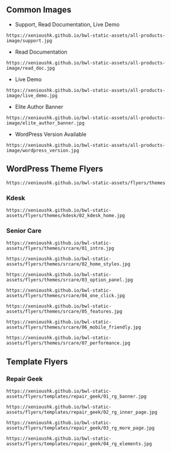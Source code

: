 ## Common Images

- Support, Read Documentation, Live Demo

```code
https://xenioushk.github.io/bwl-static-assets/all-products-image/support.jpg
```

- Read Documentation

```code
https://xenioushk.github.io/bwl-static-assets/all-products-image/read_doc.jpg
```

- Live Demo

```code
https://xenioushk.github.io/bwl-static-assets/all-products-image/live_demo.jpg
```

- Elite Author Banner

```code
https://xenioushk.github.io/bwl-static-assets/all-products-image/elite_author_banner.jpg
```

- WordPress Version Available

```code
https://xenioushk.github.io/bwl-static-assets/all-products-image/wordpress_version.jpg
```

## WordPress Theme Flyers

```code
https://xenioushk.github.io/bwl-static-assets/flyers/themes
```

### Kdesk

```code
https://xenioushk.github.io/bwl-static-assets/flyers/themes/kdesk/02_kdesk_home.jpg
```

### Senior Care

```code
https://xenioushk.github.io/bwl-static-assets/flyers/themes/srcare/01_intro.jpg

https://xenioushk.github.io/bwl-static-assets/flyers/themes/srcare/02_home_styles.jpg

https://xenioushk.github.io/bwl-static-assets/flyers/themes/srcare/03_option_panel.jpg

https://xenioushk.github.io/bwl-static-assets/flyers/themes/srcare/04_one_click.jpg

https://xenioushk.github.io/bwl-static-assets/flyers/themes/srcare/05_features.jpg

https://xenioushk.github.io/bwl-static-assets/flyers/themes/srcare/06_mobile_friendly.jpg

https://xenioushk.github.io/bwl-static-assets/flyers/themes/srcare/07_performance.jpg
```

## Template Flyers

### Repair Geek

```code
https://xenioushk.github.io/bwl-static-assets/flyers/templates/repair_geek/01_rg_banner.jpg
```

```code
https://xenioushk.github.io/bwl-static-assets/flyers/templates/repair_geek/02_rg_inner_page.jpg
```

```code
https://xenioushk.github.io/bwl-static-assets/flyers/templates/repair_geek/03_rg_more_page.jpg
```

```code
https://xenioushk.github.io/bwl-static-assets/flyers/templates/repair_geek/04_rg_elements.jpg
```
